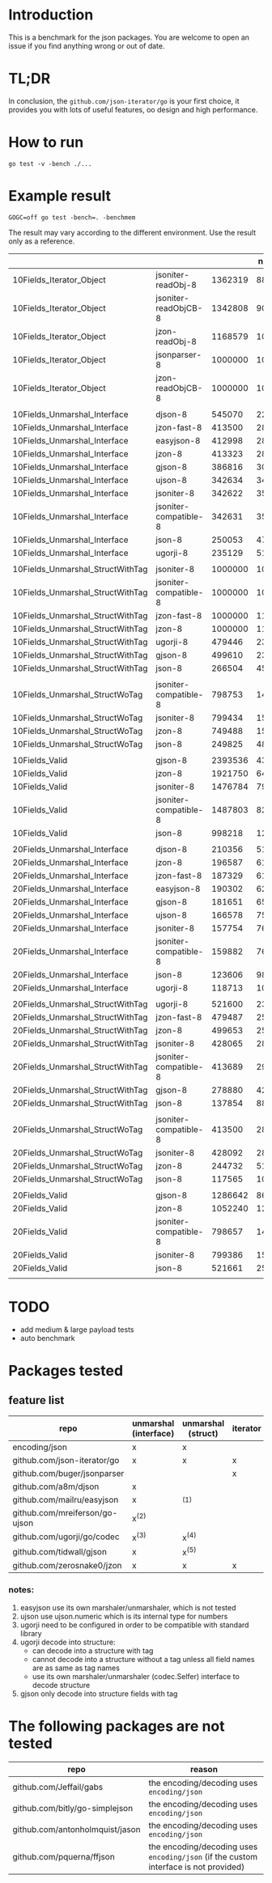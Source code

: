 # Introduction

This is a benchmark for the json packages.
You are welcome to open an issue if you find anything wrong or out of date.

# TL;DR

In conclusion, the `github.com/json-iterator/go` is your first choice,
it provides you with lots of useful features, oo design and high performance.

# How to run

```shell
go test -v -bench ./...
```

# Example result

```shell
GOGC=off go test -bench=. -benchmem
```

The result may vary according to the different environment.
Use the result only as a reference.

|     |     |     | ns/op | B/op | allocs/op |
| --- | --- | --- | ----- | ---- | --------- |
| 10Fields_Iterator_Object | jsoniter-readObj-8 | 1362319 | 882 | 144 | 14 |
| 10Fields_Iterator_Object | jsoniter-readObjCB-8 | 1342808 | 901 | 144 | 14 |
| 10Fields_Iterator_Object | jzon-readObj-8 | 1168579 | 1017 | 144 | 14 |
| 10Fields_Iterator_Object | jsonparser-8 | 1000000 | 1020 | 80 | 4 |
| 10Fields_Iterator_Object | jzon-readObjCB-8 | 1000000 | 1029 | 144 | 14 |
|     |     |     |       |      |           |
| 10Fields_Unmarshal_Interface | djson-8 | 545070 | 2269 | 1174 | 27 |
| 10Fields_Unmarshal_Interface | jzon-fast-8 | 413500 | 2856 | 1190 | 28 |
| 10Fields_Unmarshal_Interface | easyjson-8 | 412998 | 2862 | 1174 | 27 |
| 10Fields_Unmarshal_Interface | jzon-8 | 413323 | 2869 | 1190 | 28 |
| 10Fields_Unmarshal_Interface | gjson-8 | 386816 | 3037 | 1318 | 16 |
| 10Fields_Unmarshal_Interface | ujson-8 | 342634 | 3449 | 1494 | 38 |
| 10Fields_Unmarshal_Interface | jsoniter-8 | 342622 | 3569 | 1350 | 38 |
| 10Fields_Unmarshal_Interface | jsoniter-compatible-8 | 342631 | 3587 | 1350 | 38 |
| 10Fields_Unmarshal_Interface | json-8 | 250053 | 4790 | 1414 | 36 |
| 10Fields_Unmarshal_Interface | ugorji-8 | 235129 | 5137 | 2222 | 36 |
|     |     |     |       |      |           |
| 10Fields_Unmarshal_StructWithTag | jsoniter-8 | 1000000 | 1037 | 192 | 5 |
| 10Fields_Unmarshal_StructWithTag | jsoniter-compatible-8 | 1000000 | 1081 | 192 | 5 |
| 10Fields_Unmarshal_StructWithTag | jzon-fast-8 | 1000000 | 1101 | 192 | 5 |
| 10Fields_Unmarshal_StructWithTag | jzon-8 | 1000000 | 1125 | 192 | 5 |
| 10Fields_Unmarshal_StructWithTag | ugorji-8 | 479446 | 2365 | 832 | 7 |
| 10Fields_Unmarshal_StructWithTag | gjson-8 | 499610 | 2386 | 480 | 3 |
| 10Fields_Unmarshal_StructWithTag | json-8 | 266504 | 4506 | 432 | 14 |
|     |     |     |       |      |           |
| 10Fields_Unmarshal_StructWoTag | jsoniter-compatible-8 | 798753 | 1486 | 256 | 15 |
| 10Fields_Unmarshal_StructWoTag | jsoniter-8 | 799434 | 1530 | 256 | 15 |
| 10Fields_Unmarshal_StructWoTag | jzon-8 | 749488 | 1558 | 192 | 5 |
| 10Fields_Unmarshal_StructWoTag | json-8 | 249825 | 4879 | 432 | 14 |
|     |     |     |       |      |           |
| 10Fields_Valid | gjson-8 | 2393536 | 437 | 0 | 0 |
| 10Fields_Valid | jzon-8 | 1921750 | 643 | 0 | 0 |
| 10Fields_Valid | jsoniter-8 | 1476784 | 796 | 64 | 10 |
| 10Fields_Valid | jsoniter-compatible-8 | 1487803 | 826 | 64 | 10 |
| 10Fields_Valid | json-8 | 998218 | 1221 | 72 | 2 |
|     |     |     |       |      |           |
| 20Fields_Unmarshal_Interface | djson-8 | 210356 | 5138 | 2716 | 52 |
| 20Fields_Unmarshal_Interface | jzon-8 | 196587 | 6180 | 2732 | 53 |
| 20Fields_Unmarshal_Interface | jzon-fast-8 | 187329 | 6191 | 2732 | 53 |
| 20Fields_Unmarshal_Interface | easyjson-8 | 190302 | 6279 | 2715 | 52 |
| 20Fields_Unmarshal_Interface | gjson-8 | 181651 | 6567 | 2923 | 27 |
| 20Fields_Unmarshal_Interface | ujson-8 | 166578 | 7515 | 3339 | 73 |
| 20Fields_Unmarshal_Interface | jsoniter-8 | 157754 | 7676 | 3052 | 73 |
| 20Fields_Unmarshal_Interface | jsoniter-compatible-8 | 159882 | 7680 | 3053 | 73 |
| 20Fields_Unmarshal_Interface | json-8 | 123606 | 9828 | 3003 | 67 |
| 20Fields_Unmarshal_Interface | ugorji-8 | 118713 | 10090 | 3763 | 61 |
|     |     |     |       |      |           |
| 20Fields_Unmarshal_StructWithTag | ugorji-8 | 521600 | 2306 | 832 | 7 |
| 20Fields_Unmarshal_StructWithTag | jzon-fast-8 | 479487 | 2502 | 368 | 9 |
| 20Fields_Unmarshal_StructWithTag | jzon-8 | 499653 | 2546 | 368 | 9 |
| 20Fields_Unmarshal_StructWithTag | jsoniter-8 | 428065 | 2840 | 512 | 29 |
| 20Fields_Unmarshal_StructWithTag | jsoniter-compatible-8 | 413689 | 2905 | 512 | 29 |
| 20Fields_Unmarshal_StructWithTag | gjson-8 | 278880 | 4248 | 896 | 3 |
| 20Fields_Unmarshal_StructWithTag | json-8 | 137854 | 8849 | 648 | 24 |
|     |     |     |       |      |           |
| 20Fields_Unmarshal_StructWoTag | jsoniter-compatible-8 | 413500 | 2836 | 512 | 29 |
| 20Fields_Unmarshal_StructWoTag | jsoniter-8 | 428092 | 2878 | 512 | 29 |
| 20Fields_Unmarshal_StructWoTag | jzon-8 | 244732 | 5164 | 1082 | 9 |
| 20Fields_Unmarshal_StructWoTag | json-8 | 117565 | 10138 | 648 | 24 |
|     |     |     |       |      |           |
| 20Fields_Valid | gjson-8 | 1286642 | 863 | 0 | 0 |
| 20Fields_Valid | jzon-8 | 1052240 | 1223 | 0 | 0 |
| 20Fields_Valid | jsoniter-compatible-8 | 798657 | 1477 | 144 | 20 |
| 20Fields_Valid | jsoniter-8 | 799386 | 1522 | 144 | 20 |
| 20Fields_Valid | json-8 | 521661 | 2576 | 72 | 2 |
|     |     |     |       |      |           |

# TODO

- add medium & large payload tests
- auto benchmark

# Packages tested

## feature list

| repo | unmarshal (interface) | unmarshal (struct) | iterator | valid |
| -------------------------------------- | --------------- | --------------- | --- | --- |
| encoding/json                          | x               | x               |     |  x  |
| github.com/json-iterator/go            | x               | x               |  x  |  x  |
| github.com/buger/jsonparser            |                 |                 |  x  |     |
| github.com/a8m/djson                   | x               |                 |     |     |
| github.com/mailru/easyjson             | x               | <sup>(1)</sup>  |     |     |
| github.com/mreiferson/go-ujson         | x<sup>(2)</sup> |                 |     |     |
| github.com/ugorji/go/codec             | x<sup>(3)</sup> | x<sup>(4)</sup> |     |     |
| github.com/tidwall/gjson               | x               | x<sup>(5)</sup> |     |  x  |
| github.com/zerosnake0/jzon             | x               | x               |  x  |  x  |

### notes:
1. easyjson use its own marshaler/unmarshaler, which is not tested
2. ujson use ujson.numeric which is its internal type for numbers
3. ugorji need to be configured in order to be compatible with standard library
4. ugorji decode into structure:
   - can decode into a structure with tag
   - cannot decode into a structure without a tag unless all field names are as same as tag names
   - use its own marshaler/unmarshaler (codec.Selfer) interface to decode structure
5. gjson only decode into structure fields with tag


# The following packages are not tested

| repo | reason |
| ------------------------------- | ------------------------------------------ |
| github.com/Jeffail/gabs         | the encoding/decoding uses `encoding/json` |
| github.com/bitly/go-simplejson  | the encoding/decoding uses `encoding/json` |
| github.com/antonholmquist/jason | the encoding/decoding uses `encoding/json` |
| github.com/pquerna/ffjson       | the encoding/decoding uses `encoding/json` (if the custom interface is not provided) |
